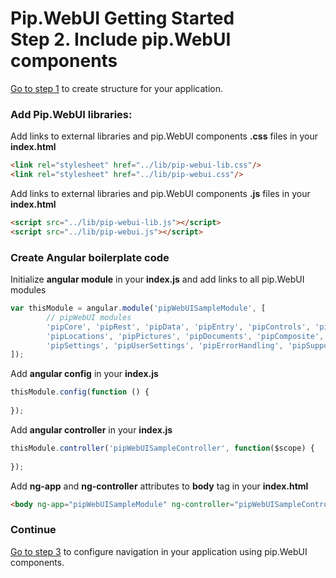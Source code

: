 # Pip.WebUI Getting Started <br/> Step 2. Include pip.WebUI components

[Go to step 1](https://github.com/pip-webui/pip-webui-sample/blob/master/step1/) to create structure for your application.

### Add Pip.WebUI libraries:

Add links to external libraries and pip.WebUI components **.css** files in your **index.html**

```html 
<link rel="stylesheet" href="../lib/pip-webui-lib.css"/>
<link rel="stylesheet" href="../lib/pip-webui.css"/>
```

Add links to external libraries and pip.WebUI components **.js** files in your **index.html**

```html
<script src="../lib/pip-webui-lib.js"></script>
<script src="../lib/pip-webui.js"></script>
```

### Create Angular boilerplate code

Initialize **angular module** in your **index.js** and add links to all pip.WebUI modules

```javascript
var thisModule = angular.module('pipWebUISampleModule', [
        // pipWebUI modules
        'pipCore', 'pipRest', 'pipData', 'pipEntry', 'pipControls', 'pipLayout', 'pipNav',
        'pipLocations', 'pipPictures', 'pipDocuments', 'pipComposite', 'pipGuidance',
        'pipSettings', 'pipUserSettings', 'pipErrorHandling', 'pipSupport', 'pipHelp'
]);
```

Add **angular config** in your **index.js**

```javascript
thisModule.config(function () {
        
});
```

Add **angular controller** in your **index.js**

```javascript
thisModule.controller('pipWebUISampleController', function($scope) {
        
});
```

Add **ng-app** and **ng-controller** attributes to **body** tag in your **index.html**

```html
<body ng-app="pipWebUISampleModule" ng-controller="pipWebUISampleController">
```

### Continue

[Go to step 3](https://github.com/pip-webui/pip-webui-sample/blob/master/step3/) to configure navigation in your application using pip.WebUI components.